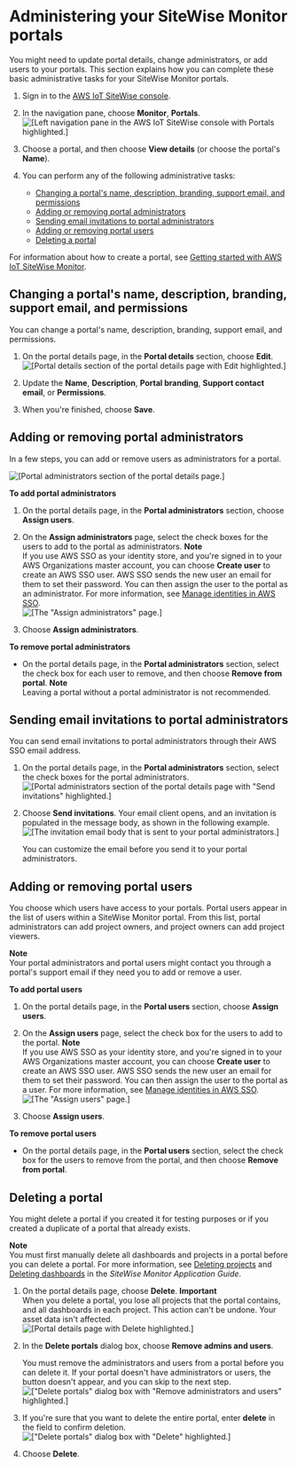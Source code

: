 # Administering your SiteWise Monitor portals<a name="administer-portals"></a>

You might need to update portal details, change administrators, or add users to your portals\. This section explains how you can complete these basic administrative tasks for your SiteWise Monitor portals\.

1. Sign in to the [AWS IoT SiteWise console](https://console.aws.amazon.com/iotsitewise/home)\.

1. In the navigation pane, choose **Monitor**, **Portals**\.  
![\[Left navigation pane in the AWS IoT SiteWise console with Portals highlighted.\]](http://docs.aws.amazon.com/iot-sitewise/latest/userguide/images/sitewise-choose-portals-console.png)

1. Choose a portal, and then choose **View details** \(or choose the portal's **Name**\)\.

1. You can perform any of the following administrative tasks:
   + [Changing a portal's name, description, branding, support email, and permissions](#portal-change-details)
   + [Adding or removing portal administrators](#portal-change-admins)
   + [Sending email invitations to portal administrators](#send-email-invitations-to-portal)
   + [Adding or removing portal users](#portal-change-users)
   + [Deleting a portal](#portal-delete-portal)

For information about how to create a portal, see [Getting started with AWS IoT SiteWise Monitor](monitor-getting-started.md)\.

## Changing a portal's name, description, branding, support email, and permissions<a name="portal-change-details"></a>

You can change a portal's name, description, branding, support email, and permissions\.

1. On the portal details page, in the **Portal details** section, choose **Edit**\.  
![\[Portal details section of the portal details page with Edit highlighted.\]](http://docs.aws.amazon.com/iot-sitewise/latest/userguide/images/sitewise-view-portal-details-console.png)

1. Update the **Name**, **Description**, **Portal branding**, **Support contact email**, or **Permissions**\.

1. When you're finished, choose **Save**\.

## Adding or removing portal administrators<a name="portal-change-admins"></a>

In a few steps, you can add or remove users as administrators for a portal\.

![\[Portal administrators section of the portal details page.\]](http://docs.aws.amazon.com/iot-sitewise/latest/userguide/images/sitewise-portal-administrators-console.png)

**To add portal administrators**

1. On the portal details page, in the **Portal administrators** section, choose **Assign users**\.

1. On the **Assign administrators** page, select the check boxes for the users to add to the portal as administrators\.
**Note**  
If you use AWS SSO as your identity store, and you're signed in to your AWS Organizations master account, you can choose **Create user** to create an AWS SSO user\. AWS SSO sends the new user an email for them to set their password\. You can then assign the user to the portal as an administrator\. For more information, see [Manage identities in AWS SSO](https://docs.aws.amazon.com/singlesignon/latest/userguide/manage-your-identity-source-sso.html.html)\.  
![\[The "Assign administrators" page.\]](http://docs.aws.amazon.com/iot-sitewise/latest/userguide/images/sitewise-portal-assign-administrators-console.png)

1. Choose **Assign administrators**\.

**To remove portal administrators**
+ On the portal details page, in the **Portal administrators** section, select the check box for each user to remove, and then choose **Remove from portal**\.
**Note**  
Leaving a portal without a portal administrator is not recommended\.

## Sending email invitations to portal administrators<a name="send-email-invitations-to-portal"></a>

You can send email invitations to portal administrators through their AWS SSO email address\.

1. On the portal details page, in the **Portal administrators** section, select the check boxes for the portal administrators\.  
![\[Portal administrators section of the portal details page with "Send invitations" highlighted.\]](http://docs.aws.amazon.com/iot-sitewise/latest/userguide/images/sitewise-select-portal-administrator-console.png)

1. Choose **Send invitations**\. Your email client opens, and an invitation is populated in the message body, as shown in the following example\.  
![\[The invitation email body that is sent to your portal administrators.\]](http://docs.aws.amazon.com/iot-sitewise/latest/userguide/images/sitewise-send-portal-administrator-invitation-console.png)

   You can customize the email before you send it to your portal administrators\.

## Adding or removing portal users<a name="portal-change-users"></a>

You choose which users have access to your portals\. Portal users appear in the list of users within a SiteWise Monitor portal\. From this list, portal administrators can add project owners, and project owners can add project viewers\.

**Note**  
Your portal administrators and portal users might contact you through a portal's support email if they need you to add or remove a user\.

**To add portal users**

1. On the portal details page, in the **Portal users** section, choose **Assign users**\.

1. On the **Assign users** page, select the check box for the users to add to the portal\.
**Note**  
If you use AWS SSO as your identity store, and you're signed in to your AWS Organizations master account, you can choose **Create user** to create an AWS SSO user\. AWS SSO sends the new user an email for them to set their password\. You can then assign the user to the portal as a user\. For more information, see [Manage identities in AWS SSO](https://docs.aws.amazon.com/singlesignon/latest/userguide/manage-your-identity-source-sso.html.html)\.  
![\[The "Assign users" page.\]](http://docs.aws.amazon.com/iot-sitewise/latest/userguide/images/sitewise-portal-assign-users-console.png)

1. Choose **Assign users**\.

**To remove portal users**
+ On the portal details page, in the **Portal users** section, select the check box for the users to remove from the portal, and then choose **Remove from portal**\.

## Deleting a portal<a name="portal-delete-portal"></a>

You might delete a portal if you created it for testing purposes or if you created a duplicate of a portal that already exists\.

**Note**  
You must first manually delete all dashboards and projects in a portal before you can delete a portal\. For more information, see [Deleting projects](https://docs.aws.amazon.com/iot-sitewise/latest/appguide/delete-projects) and [Deleting dashboards](https://docs.aws.amazon.com/iot-sitewise/latest/appguide/delete-dashboards) in the *SiteWise Monitor Application Guide*\.

1. On the portal details page, choose **Delete**\.
**Important**  
When you delete a portal, you lose all projects that the portal contains, and all dashboards in each project\. This action can't be undone\. Your asset data isn't affected\.  
![\[Portal details page with Delete highlighted.\]](http://docs.aws.amazon.com/iot-sitewise/latest/userguide/images/sitewise-delete-portal-console.png)

1. In the **Delete portals** dialog box, choose **Remove admins and users**\.

   You must remove the administrators and users from a portal before you can delete it\. If your portal doesn't have administrators or users, the button doesn't appear, and you can skip to the next step\.  
![\["Delete portals" dialog box with "Remove administrators and users" highlighted.\]](http://docs.aws.amazon.com/iot-sitewise/latest/userguide/images/sitewise-delete-portal-remove-users-console.png)

1. If you're sure that you want to delete the entire portal, enter **delete** in the field to confirm deletion\.  
![\["Delete portals" dialog box with "Delete" highlighted.\]](http://docs.aws.amazon.com/iot-sitewise/latest/userguide/images/sitewise-delete-portal-confirm-delete-console.png)

1. Choose **Delete**\.